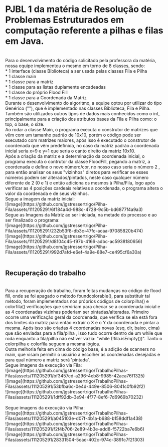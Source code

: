 # PJBL 1 da matéria de Resolução de Problemas Estruturados em computação referente a pilhas e filas em Java.
<br />
Para o desenvolvimento do código solicitado pela professora da matéria, nossa equipe implementou o mesmo em torno de 8 classes, sendo:
<br />
* 1 interface (classe Biblioteca) a ser usada pelas classes Fila e Pilha <br />
* 1 classe main <br />
* 1 classe para a matriz <br />
* 1 classe para as listas duplamente encadeadas <br /> 
* 1 classe do próprio Flood Fill <br />
* 1 classe para a Coordenada da Matriz 
<br />
Durante o desenvolvimento do algoritmo, a equipe optou por utilizar do tipo Genérico ("<T>"), que é implementado nas classes Biblioteca, Fila e Pilha. Também são utilizados outros tipos de dados mais conhecidos como o int, principalmente para a criação dos atributos bases da Fila e Pilha como: o top, o base, o size.
<br />
Ao rodar a classe Main, o programa executa o construtor de matrizes que vêm com um tamanho padrão de 10x10, porém o código pode ser executado com matrizes maiores, após isso é executado o construtor de coordenada que vêm predefinida, no caso da matriz padrão a coordenada inicial seria x=9 e y=1 que seria o canto direito da matriz 10x10.
<br />
Após a criação da matriz e a determinação da coordenada inicial, o programa executa o contrutor da classe FloodFill, pegando a matriz, a coordenada e define o novo número/cor, no nosso caso seria o número 2 , para então analisar os seus "vizinhos" diretos para verificar se esses números podem ser alterados/pintados, neste caso qualquer número diferente de 2 (0 e 1) e então adiciona os mesmos à Pilha/Fila, logo após verificar as 4 posições cardeais relativas a coordenada, o programa altera o valor da coordenada e de seus vizinhos.
<br />
Segue a imagem da matriz inicial:
<br />
![image](https://github.com/jgstressertrigo/Pilha-Fila/assets/111205291/6f184a4d-988c-4728-9c5b-bd6877f4a9a3)
<br />
Segue as Imagens da Matriz ao ser iniciada, na metade do processo e ao ser finalizado o programa:
<br />
![image](https://github.com/jgstressertrigo/Pilha-Fila/assets/111205291/232b53f8-db3c-47fc-acaa-97085820b474) <br />
![image](https://github.com/jgstressertrigo/Pilha-Fila/assets/111205291/d8104c45-f97b-4166-adbc-ac5938180656) <br />
![image](https://github.com/jgstressertrigo/Pilha-Fila/assets/111205291/992d7afd-e6ef-4a9e-88e7-ce495cf6a30a) <br />
<br />

## Recuperação do trabalho 
<br />
Para a recuperação do trabalho, foram feitas mudanças no código de flood fill, onde se foi apagado o método foundcolorable(), para substituir tal método, foram implementados nos próprios códigos de colorpilha() e colorfila() verificações que serviriam para checar se a coordenada inicial e as 4 coordenadas vizinhas poderiam ser pintadas/alteradas. Primeiro ocorre uma verificação geral da coordenada, que verifica se ela está fora dos limites da matriz para então extrair o X e o Y da coordenada e pintar a mesma. Após isso são criadas 4 coordenadas novas (esq, dir, baixo, cima) que são enviadas para a fila/pilha , isso tudo ocorre dentro de um while que roda enquanto a fila/pilha não estiver vazia: "while (!fila.isEmpty())". Tanto o colorpilha e colorfila seguem a mesma lógica.
<br />
Outra melhoria feita em cima do código base, é a adição de scanners no main, que visam permitir o usuário a escolher as coordenadas desejadas e para qual número a matriz será 'pintada'.
<br />
Segue imagens da execução via Fila:
<br />
![image](https://github.com/jgstressertrigo/TrabalhoPilhas-Filas/assets/111205291/bf3457cd-a296-4eb8-9985-42aca76f1325) <br />
![image](https://github.com/jgstressertrigo/TrabalhoPilhas-Filas/assets/111205291/53bfba6c-0e4d-449e-8506-8041c0fb92f2) <br />
![image](https://github.com/jgstressertrigo/TrabalhoPilhas-Filas/assets/111205291/1dff92db-3e94-4f77-8ef6-7d6969b70232) <br />
<br />
Segue imagens da execução via Pilha:
<br />
![image](https://github.com/jgstressertrigo/TrabalhoPilhas-Filas/assets/111205291/a045103e-d07f-4b1a-b688-b158ddf1a438) <br />
![image](https://github.com/jgstressertrigo/TrabalhoPilhas-Filas/assets/111205291/f2f4b706-2e89-4b3e-add8-f5722ba7e6b6) <br />
![image](https://github.com/jgstressertrigo/TrabalhoPilhas-Filas/assets/111205291/28331504-5cac-402c-974c-3891c7f21303) <br />
<br />

